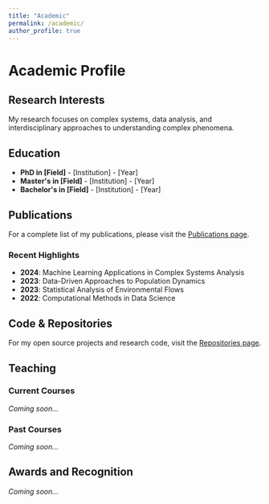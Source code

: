 ```yaml
---
title: "Academic"
permalink: /academic/
author_profile: true
---
```


# Academic Profile

## Research Interests

My research focuses on complex systems, data analysis, and interdisciplinary approaches to understanding complex phenomena.

## Education

- **PhD in [Field]** - [Institution] - [Year]
- **Master's in [Field]** - [Institution] - [Year]  
- **Bachelor's in [Field]** - [Institution] - [Year]

## Publications

For a complete list of my publications, please visit the [Publications page](/publications/).

### Recent Highlights

- **2024**: Machine Learning Applications in Complex Systems Analysis
- **2023**: Data-Driven Approaches to Population Dynamics  
- **2023**: Statistical Analysis of Environmental Flows
- **2022**: Computational Methods in Data Science

## Code & Repositories

For my open source projects and research code, visit the [Repositories page](/repositories/).

## Teaching

### Current Courses

*Coming soon...*

### Past Courses

*Coming soon...*

## Awards and Recognition

*Coming soon...*
